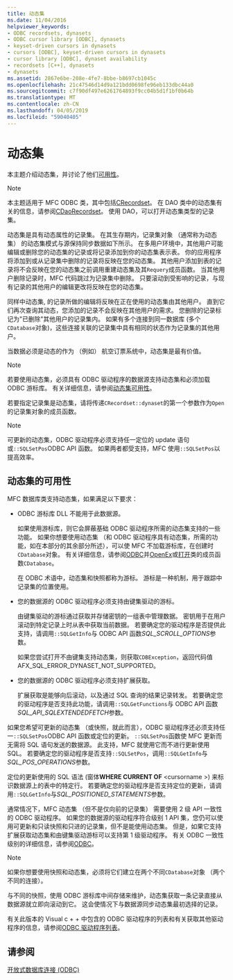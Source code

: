 ```yaml
---
title: 动态集
ms.date: 11/04/2016
helpviewer_keywords:
- ODBC recordsets, dynasets
- ODBC cursor library [ODBC], dynasets
- keyset-driven cursors in dynasets
- cursors [ODBC], keyset-driven cursors in dynasets
- cursor library [ODBC], dynaset availability
- recordsets [C++], dynasets
- dynasets
ms.assetid: 2867e6be-208e-4fe7-8bbe-b8697cb1045c
ms.openlocfilehash: 21c47546d14d9a121bdd0698fe96eb133dbc44a0
ms.sourcegitcommit: c7f90df497e6261764893f9cc04b5d1f1bf0b64b
ms.translationtype: MT
ms.contentlocale: zh-CN
ms.lasthandoff: 04/05/2019
ms.locfileid: "59040405"
---
```

# <a name="dynaset"></a>动态集

本主题介绍动态集，并讨论了他们[可用性](#_core_availability_of_dynasets)。

> [!NOTE]
>  本主题适用于 MFC ODBC 类，其中包括[CRecordset](../../mfc/reference/crecordset-class.md)。 在 DAO 类中的动态集有关的信息，请参阅[CDaoRecordset](../../mfc/reference/cdaorecordset-class.md)。 使用 DAO，可以打开动态集类型的记录集。

动态集是具有动态属性的记录集。 在其生存期内，记录集对象 （通常称为动态集） 的动态集模式与源保持同步数据如下所示。 在多用户环境中，其他用户可能编辑或删除您的动态集的记录或将记录添加到你的动态集表示表。 你的应用程序将添加到或从记录集中删除的记录将反映在您的动态集。 其他用户添加到表的记录将不会反映在您的动态集之前调用重建动态集及其`Requery`成员函数。 当其他用户删除记录时，MFC 代码跳过为记录集中删除。 只要滚动到受影响的记录，与现有记录的其他用户的编辑更改将反映在您的动态集。

同样中动态集, 的记录所做的编辑将反映在正在使用的动态集由其他用户。 直到它们再次查询其动态，您添加的记录不会反映在其他用户的需求。 您删除的记录标记为"已删除"其他用户的记录集内。 如果有多个连接到同一数据库 (多个`CDatabase`对象)，这些连接关联的记录集中具有相同的状态作为记录集的其他用户。

当数据必须是动态的作为 （例如） 航空订票系统中，动态集是最有价值。

> [!NOTE]
> 若要使用动态集，必须具有 ODBC 驱动程序的数据源支持动态集和必须加载 ODBC 游标库。 有关详细信息，请参阅[动态集可用性](#_core_availability_of_dynasets)。

若要指定记录集是动态集，请将传递`CRecordset::dynaset`的第一个参数作为`Open`的记录集对象的成员函数。

> [!NOTE]
> 可更新的动态集，ODBC 驱动程序必须支持任一定位的 update 语句或`::SQLSetPos`ODBC API 函数。 如果两者都受支持，MFC 使用`::SQLSetPos`以提高效率。

##  <a name="_core_availability_of_dynasets"></a> 动态集的可用性

MFC 数据库类支持动态集，如果满足以下要求：

- ODBC 游标库 DLL 不能用于此数据源。

   如果使用游标库，则它会屏蔽基础 ODBC 驱动程序所需的动态集支持的一些功能。 如果你想要使用动态集 （和 ODBC 驱动程序具有动态集，所需的功能，如在本部分的其余部分所述），可以使 MFC 不加载游标库，在创建时`CDatabase`对象。 有关详细信息，请参阅[ODBC](../../data/odbc/odbc-basics.md)并[OpenEx](../../mfc/reference/cdatabase-class.md#openex)或[打开](../../mfc/reference/cdatabase-class.md#open)类的成员函数`CDatabase`。

   在 ODBC 术语中，动态集和快照都称为游标。 游标是一种机制，用于跟踪中记录集的位置使用。

- 您的数据源的 ODBC 驱动程序必须支持由键集驱动的游标。

   由键集驱动的游标通过获取并存储密钥的一组表中管理数据。 密钥用于在用户滚动到特定记录上时从表中获取当前数据。 若要确定您的驱动程序是否提供此支持，请调用`::SQLGetInfo`与 ODBC API 函数*SQL_SCROLL_OPTIONS*参数。

   如果您尝试打开不由键集支持动态集，则获取`CDBException`，返回代码值 AFX_SQL_ERROR_DYNASET_NOT_SUPPORTED。

- 您的数据源的 ODBC 驱动程序必须支持扩展获取。

   扩展获取是能够向后滚动，以及通过 SQL 查询的结果记录转发。 若要确定您的驱动程序是否支持此功能，请调用`::SQLGetFunctions`与 ODBC API 函数*SQL_API_SQLEXTENDEDFETCH*参数。

如果您希望可更新的动态集 （或快照，就此而言），ODBC 驱动程序还必须支持任一`::SQLSetPos`ODBC API 函数或定位的更新。 `::SQLSetPos`函数使 MFC 更新而无需将 SQL 语句发送的数据源。 此支持，MFC 就使用它而不进行更新使用 SQL。 若要确定您的驱动程序是否支持`::SQLSetPos`，调用`::SQLGetInfo`与*SQL_POS_OPERATIONS*参数。

定位的更新使用的 SQL 语法 (窗体**WHERE CURRENT OF** \<cursorname >) 来标识数据源上的表中的特定行。 若要确定您的驱动程序是否支持定位的更新，请调用`::SQLGetInfo`与*SQL_POSITIONED_STATEMENTS*参数。

通常情况下，MFC 动态集 （但不是仅向前的记录集） 需要使用 2 级 API 一致性的 ODBC 驱动程序。 如果您的数据源的驱动程序符合级别 1 API 集，您仍可以使用可更新和只读快照和只进的记录集，但不是能使用动态集。 但是，如果它支持扩展获取动态集和由键集驱动游标可以支持第 1 级驱动程序。 有关 ODBC 一致性级别的详细信息，请参阅[ODBC](../../data/odbc/odbc-basics.md)。

> [!NOTE]
> 如果你想要使用快照和动态集，必须将它们建立在两个不同`CDatabase`对象 （两个不同的连接）。

与不同的快照，使用 ODBC 游标库中间存储来维护，动态集获取一条记录直接从数据源就立即向滚动到它。 这会使情况下与数据源同步动态集最初选择的记录。

有关此版本的 Visual c + + 中包含的 ODBC 驱动程序的列表和有关获取其他驱动程序的信息，请参阅[ODBC 驱动程序列表](../../data/odbc/odbc-driver-list.md)。

## <a name="see-also"></a>请参阅

[开放式数据库连接 (ODBC)](../../data/odbc/open-database-connectivity-odbc.md)